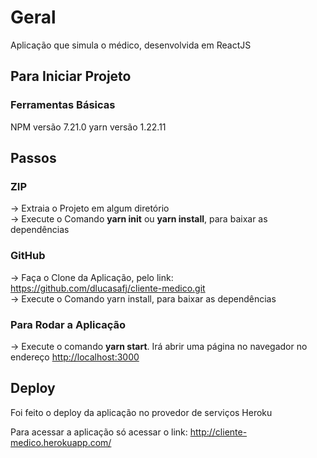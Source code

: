 # Geral
Aplicação que simula o médico, desenvolvida em ReactJS

## Para Iniciar Projeto

### Ferramentas Básicas

NPM versão 7.21.0
yarn versão 1.22.11 


## Passos

### ZIP
-> Extraia o Projeto em algum diretório \
-> Execute o Comando <b>yarn init</b> ou <b>yarn install</b>, para baixar as dependências

### GitHub
-> Faça o Clone da Aplicação, pelo link: https://github.com/dlucasafj/cliente-medico.git  \
-> Execute o Comando yarn install, para baixar as dependências


### Para Rodar a Aplicação

-> Execute o comando <b>yarn start</b>. Irá abrir uma página no navegador no endereço [http://localhost:3000](http://localhost:3000)

## Deploy

Foi feito o deploy da aplicação no provedor de serviços Heroku

Para acessar a aplicação só acessar o link: http://cliente-medico.herokuapp.com/
